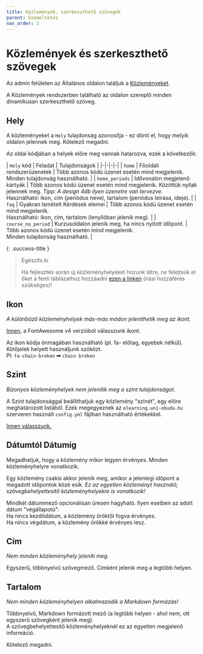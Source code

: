 ```yaml
---
title: Közlemények, szerkeszthető szövegek
parent: Üzemeltetés
nav_order: 3
---
```

# Közlemények és szerkeszthető szövegek

Az admin felületen az Általános oldalon találjuk a [Közleményeket](https://kmooc.uni-obuda.hu/admin/general).

A Közlemények rendszerben található az oldalon szereplő minden dinamikusan szerkeszthető szöveg.

## Hely

A közleményeket a `Hely` tulajdonság azonosítja - ez dönti el, hogy melyik oldalon jelennek meg. Kötelező megadni.

Az oldal kódjában a helyek előre meg vannak határozva, ezek a következők:

| `Hely` kód | Feladat | Tulajdonságok |
|-|-|-|-|
| `home` | Főoldali rendszerüzenetek | Több azonos kódú üzenet esetén mind megjelenik.<br />Minden tulajdonság használható. |
| `home_periods` | Idővonalon megjelenő kártyák | Több azonos kódú üzenet esetén mind megjelenik. Közöttük nyilak jelennek meg. *Tipp: A design 4db ilyen üzenetre van tervezve.*<br />Használható: ikon, cím (periódus neve), tartalom (periódus leírása, ideje). |
| `faq` | Gyakran Ismételt Kérdések elemei | Több azonos kódú üzenet esetén mind megjelenik.<br />Használható: ikon, cím, tartalom (lenyílóban jelenik meg). |
| `course_no_period` | Kurzusoldalon jelenik meg, ha nincs nyitott időpont. | Több azonos kódú üzenet esetén mind megjelenik.<br />Minden tulajdonság használható. |

{: .success-title }
> Egészíts ki
>
> Ha fejlesztés során új közleményhelyeket hozunk létre, ne felejtsük el őket a fenti táblázathoz hozzáadni [ezen a linken](https://github.com/mos-eisley/kmooc-docs/edit/main/docs/ops/announcements.md) (írási hozzáférés szükséges)!

## Ikon

*A különböző közleményhelyek más-más módon jeleníthetik meg az ikont.*

[Innen,](https://fontawesome.com/v4/icons/) a FontAwesome v4 verzióból válasszunk ikont.

Az ikon kódja önmagában használható (pl. fa- előtag, egyebek nélkül). Kötőjelek helyett használjunk szóközt.  
Pl: `fa-chain-broken` ➡ `chain broken`

## Szint

*Bizonyos közleményhelyek nem jelenítik meg a szint tulajdonságot.*

A Szint tulajdonsággal beállíthatjuk egy közlemény "színét", egy előre meghatározott listából. Ezek megegyeznek az `elearning.uni-obuda.hu` szerveren használt `config.yml` fájlban használható értékekkel.

[Innen válasszunk.](https://getbootstrap.com/docs/4.0/components/alerts/)

## Dátumtól Dátumig

Megadhatjuk, hogy a közlemény mikor legyen érvényes. Minden közleményhelyre vonatkozik.

Egy közlemény csakis akkor jelenik meg, amikor a jelenlegi időpont a megadott időpontok közé esik. *Ez az egyetlen közleményt használó, szövegbehelyettesítő közleményhelyekre is vonatkozik!*

Mindkét dátummező opcionálisan üresen hagyható. Ilyen esetben az adott dátum "végállapotú":  
Ha nincs kezdődátum, a közlemény öröktől fogva érvényes.  
Ha nincs végdátum, a közlemény örökké érvényes lesz.

## Cím

*Nem minden közleményhely jeleníti meg.*

Egyszerű, többnyelvű szövegmező. Címként jelenik meg a legtöbb helyen.

## Tartalom

*Nem minden közleményhelyen alkalmazódik a Markdown formázás!*

Többnyelvű, Markdown formázott mező (a legtöbb helyen - ahol nem, ott egyszerű szövegként jelenik meg).  
A szövegbehelyettesítő közleményhelyeknél ez az egyetlen megjelenő információ.

Kötelező megadni.